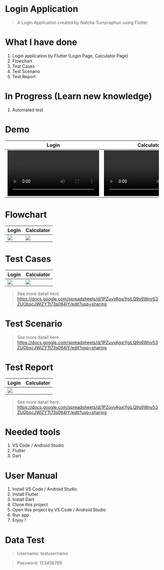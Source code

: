 # Login Application
> A Login Application created by Natcha Tumpraphun using Flutter

# What I have done 
1. Login application by Flutter (Login Page, Calculator Page)
2. Flowchart
3. Test Cases
4. Test Scenario
5. Test Report

# In Progress (Learn new knowledge)
1. Automated test

# Demo
| Login  | Calculator |
| ------------- | ------------- |
| <video src="https://github.com/klim0006/login_app/assets/153447396/a6bbdc55-336d-47ff-a89e-1e3351ec0a4f">  | <video src="https://github.com/klim0006/login_app/assets/153447396/a5881843-e56a-491d-8586-323d5511b9a0">|

# Flowchart
| Login  | Calculator |
| ------------- | ------------- |
| <img src="https://github.com/klim0006/login_app/assets/153447396/489b12a9-3bd5-461e-b06a-b6d27e9de3f3">  | <img src="https://github.com/klim0006/login_app/assets/153447396/0feeb79d-57c8-49a1-902b-1e9ac435b32c">|

# Test Cases
| Login  | Calculator |
| ------------- | ------------- |
| <img src="https://github.com/klim0006/login_app/assets/153447396/8aabbd7b-d8c8-45df-ab60-1efd913a8d76">  | <img src="https://github.com/klim0006/login_app/assets/153447396/a2420961-9c85-4636-be53-a269c21c05df">|
> See more datail here https://docs.google.com/spreadsheets/d/1PZuyvAgxjYgiLQ9s6Wnv53ZUObscJWlZYTt73s064IY/edit?usp=sharing

# Test Scenario
> See more datail here https://docs.google.com/spreadsheets/d/1PZuyvAgxjYgiLQ9s6Wnv53ZUObscJWlZYTt73s064IY/edit?usp=sharing

# Test Report
| Login  | Calculator |
| ------------- | ------------- |
| <img src="https://github.com/klim0006/login_app/assets/153447396/f6f708a3-0b1b-4164-8234-55236eb93c05">  | <img src="">|
> See more datail here https://docs.google.com/spreadsheets/d/1PZuyvAgxjYgiLQ9s6Wnv53ZUObscJWlZYTt73s064IY/edit?usp=sharing

# Needed tools
1. VS Code / Android Studio
2. Flutter
3. Dart

# User Manual
1. Install VS Code / Android Studio
2. Install Flutter
3. Install Dart
4. Clone this project
5. Open this project by VS Code / Android Studio
6. Run app
7. Enjoy !

# Data Test
> Username: testusername

> Password: 123456789
